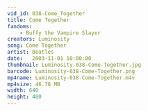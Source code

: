 ```yaml
---
vid_id: 038-Come_Together
title: Come Together
fandoms:
    - Buffy the Vampire Slayer
creators: Luminosity
song: Come Together
artist: Beatles
date:   2003-11-01 10:00:00
thumbnail: Luminosity-038-Come-Together.jpg
barcode: Luminosity-038-Come-Together.png
mp4name: Luminosity-038-Come-Together.m4v
mp4size: 46.78 MB
width: 640
height: 480
---
```



  